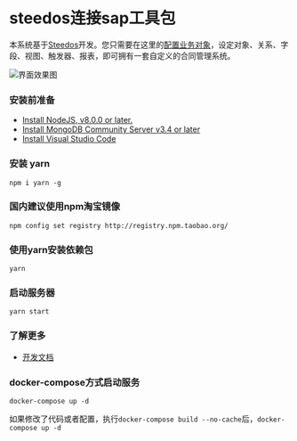 # steedos连接sap工具包
本系统基于[Steedos](https://github.com/steedos/object-server)开发。您只需要在这里的[配置业务对象](src/)，设定对象、关系、字段、视图、触发器、报表，即可拥有一套自定义的合同管理系统。

![界面效果图](https://steedos.github.com/docs/assets/mac_ipad_iphone_home.png)

### 安装前准备
- [Install NodeJS, v8.0.0 or later.](https://nodejs.org/en/)
- [Install MongoDB Community Server v3.4 or later](https://www.mongodb.com/download-center/community)
- [Install Visual Studio Code](https://code.visualstudio.com/)

### 安装 yarn
```
npm i yarn -g
```

### 国内建议使用npm淘宝镜像
```
npm config set registry http://registry.npm.taobao.org/
```

### 使用yarn安装依赖包
```
yarn
```

### 启动服务器
```
yarn start
```

### 了解更多
- [开发文档](https://steedos.github.io)

### docker-compose方式启动服务
```
docker-compose up -d
```
如果修改了代码或者配置，执行`docker-compose build --no-cache`后，`docker-compose up -d`
